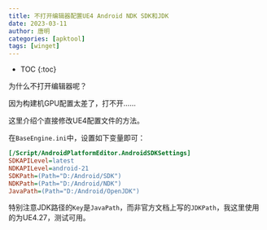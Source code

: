 ```yaml
---
title: 不打开编辑器配置UE4 Android NDK SDK和JDK
date: 2023-03-11
author: 唐明
categories: [apktool]
tags: [winget]
---
```

* TOC
{:toc}

为什么不打开编辑器呢？

因为构建机GPU配置太差了，打不开……

这里介绍个直接修改UE4配置文件的方法。

在`BaseEngine.ini`中，设置如下变量即可：
```ini
[/Script/AndroidPlatformEditor.AndroidSDKSettings]
SDKAPILevel=latest
NDKAPILevel=android-21
SDKPath=(Path="D:/Android/SDK")
NDKPath=(Path="D:/Android/NDK")
JavaPath=(Path="D:/Android/OpenJDK")
```

特别注意JDK路径的`Key`是`JavaPath`，而非官方文档上写的`JDKPath`，我这里使用的为UE4.27，测试可用。